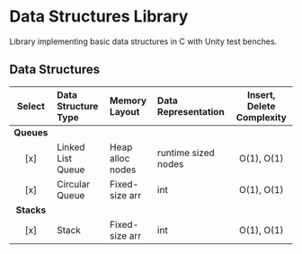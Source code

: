 # Data Structures Library
Library implementing basic data structures in C with Unity test benches.

## Data Structures

| Select          | Data Structure Type | Memory Layout        | Data Representation           | Insert, Delete Complexity      |
|:---------------:|:--------------------|:---------------------|:------------------------------|:------------------------------:|
| **Queues**      |                     |                      |                               |                                |  
| [x]             | Linked List Queue   | Heap alloc nodes     | runtime sized nodes           | O(1), O(1)                     |       
| [x]             | Circular Queue      | Fixed-size arr       | int                           | O(1), O(1)                     |       
| **Stacks**      |                     |                      |                               |                                |       
| [x]             | Stack               | Fixed-size arr       | int                           | O(1), O(1)                     |       
